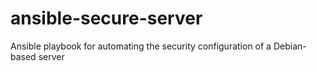 # ansible-secure-server
Ansible playbook for automating the security configuration of a Debian-based server
